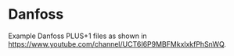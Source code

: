 # Danfoss
Example Danfoss PLUS+1 files as shown in https://www.youtube.com/channel/UCT6I6P9MBFMkxlxkfPhSnWQ.

